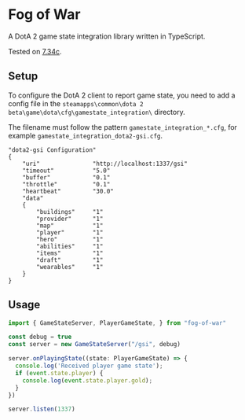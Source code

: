 # Fog of War

A DotA 2 game state integration library written in TypeScript.

Tested on [7.34c](https://www.dota2.com/patches/7.34c).

## Setup

To configure the DotA 2 client to report game state, you need to add a config file in the
`steamapps\common\dota 2 beta\game\dota\cfg\gamestate_integration\` directory.

The filename must follow the pattern `gamestate_integration_*.cfg`, for example `gamestate_integration_dota2-gsi.cfg`.

```
"dota2-gsi Configuration"
{
    "uri"               "http://localhost:1337/gsi"
    "timeout"           "5.0"
    "buffer"            "0.1"
    "throttle"          "0.1"
    "heartbeat"         "30.0"
    "data"
    {
        "buildings"     "1"
        "provider"      "1"
        "map"           "1"
        "player"        "1"
        "hero"          "1"
        "abilities"     "1"
        "items"         "1"
        "draft"         "1"
        "wearables"     "1"
    }
}
```

##  Usage

```typescript
import { GameStateServer, PlayerGameState, } from "fog-of-war"

const debug = true
const server = new GameStateServer("/gsi", debug)

server.onPlayingState((state: PlayerGameState) => {
  console.log('Received player game state');
  if (event.state.player) {
    console.log(event.state.player.gold);
  }
})

server.listen(1337)
```
